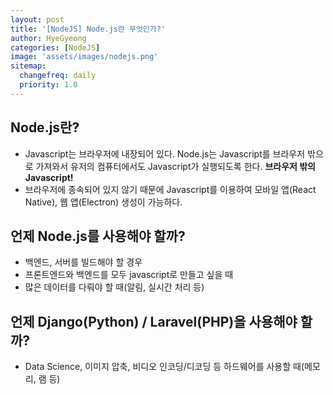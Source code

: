 ```yaml
---
layout: post
title: '[NodeJS] Node.js란 무엇인가?'
author: HyeGyeong
categories: [NodeJS]
image: 'assets/images/nodejs.png'
sitemap:
  changefreq: daily
  priority: 1.0
---
```


## Node.js란?

- Javascript는 브라우저에 내장되어 있다. Node.js는 Javascript를 브라우저 밖으로 가져와서 유저의 컴퓨터에서도 Javascript가 실행되도록 한다. **브라우저 밖의 Javascript!**
- 브라우저에 종속되어 있지 않기 때문에 Javascript를 이용하여 모바일 앱(React Native), 웹 앱(Electron) 생성이 가능하다.

## 언제 Node.js를 사용해야 할까?

- 백엔드, 서버를 빌드해야 할 경우
- 프론트엔드와 백엔드를 모두 javascript로 만들고 싶을 때
- 많은 데이터를 다뤄야 할 때(알림, 실시간 처리 등)

## 언제 Django(Python) / Laravel(PHP)을 사용해야 할까?

- Data Science, 이미지 압축, 비디오 인코딩/디코딩 등 하드웨어를 사용할 때(메모리, 램 등)
